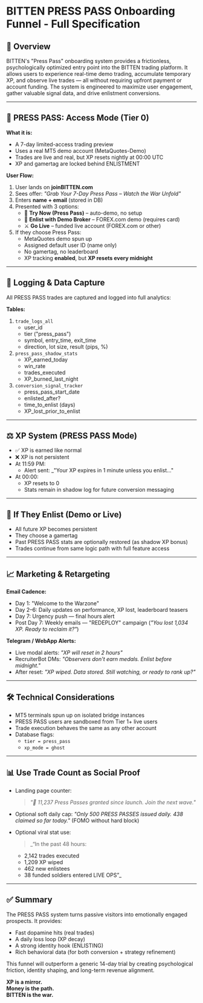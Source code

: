 # BITTEN PRESS PASS Onboarding Funnel - Full Specification

## 🧭 Overview
BITTEN's "Press Pass" onboarding system provides a frictionless, psychologically optimized entry point into the BITTEN trading platform. It allows users to experience real-time demo trading, accumulate temporary XP, and observe live trades — all without requiring upfront payment or account funding. The system is engineered to maximize user engagement, gather valuable signal data, and drive enlistment conversions.

---

## 🎫 PRESS PASS: Access Mode (Tier 0)

**What it is:**
- A 7-day limited-access trading preview
- Uses a real MT5 demo account (MetaQuotes-Demo)
- Trades are live and real, but XP resets nightly at 00:00 UTC
- XP and gamertag are locked behind ENLISTMENT

**User Flow:**
1. User lands on **joinBITTEN.com**
2. Sees offer: _"Grab Your 7-Day Press Pass – Watch the War Unfold"_
3. Enters **name + email** (stored in DB)
4. Presented with 3 options:
   - 🎫 **Try Now (Press Pass)** – auto-demo, no setup
   - 🧪 **Enlist with Demo Broker** – FOREX.com demo (requires card)
   - ⚔️ **Go Live** – funded live account (FOREX.com or other)
5. If they choose Press Pass:
   - MetaQuotes demo spun up
   - Assigned default user ID (name only)
   - No gamertag, no leaderboard
   - XP tracking **enabled**, but **XP resets every midnight**

---

## 💾 Logging & Data Capture
All PRESS PASS trades are captured and logged into full analytics:

**Tables:**
1. `trade_logs_all`
   - user_id
   - tier ("press_pass")
   - symbol, entry_time, exit_time
   - direction, lot size, result (pips, %)
2. `press_pass_shadow_stats`
   - XP_earned_today
   - win_rate
   - trades_executed
   - XP_burned_last_night
3. `conversion_signal_tracker`
   - press_pass_start_date
   - enlisted_after?
   - time_to_enlist (days)
   - XP_lost_prior_to_enlist

---

## ⚖️ XP System (PRESS PASS Mode)
- ✅ XP is earned like normal
- ❌ XP is not persistent
- At 11:59 PM:
   - Alert sent: _"Your XP expires in 1 minute unless you enlist…"
- At 00:00:
   - XP resets to 0
   - Stats remain in shadow log for future conversion messaging

---

## 🔁 If They Enlist (Demo or Live)
- All future XP becomes persistent
- They choose a gamertag
- Past PRESS PASS stats are optionally restored (as shadow XP bonus)
- Trades continue from same logic path with full feature access

---

## 📈 Marketing & Retargeting
**Email Cadence:**
- Day 1: "Welcome to the Warzone"
- Day 2–6: Daily updates on performance, XP lost, leaderboard teasers
- Day 7: Urgency push — final hours alert
- Post Day 7: Weekly emails — "REDEPLOY" campaign (_"You lost 1,034 XP. Ready to reclaim it?"_)

**Telegram / WebApp Alerts:**
- Live modal alerts: _"XP will reset in 2 hours"_
- RecruiterBot DMs: _"Observers don't earn medals. Enlist before midnight."_
- After reset: _"XP wiped. Data stored. Still watching, or ready to rank up?"_

---

## 🛠️ Technical Considerations
- MT5 terminals spun up on isolated bridge instances
- PRESS PASS users are sandboxed from Tier 1+ live users
- Trade execution behaves the same as any other account
- Database flags:
   - `tier = press_pass`
   - `xp_mode = ghost`

---

## 📊 Use Trade Count as Social Proof
- Landing page counter:
   > _"🎫 11,237 Press Passes granted since launch. Join the next wave."_

- Optional soft daily cap: _"Only 500 PRESS PASSES issued daily. 438 claimed so far today."_ (FOMO without hard block)

- Optional viral stat use:
   > _“In the past 48 hours:  
   - 2,142 trades executed  
   - 1,209 XP wiped  
   - 462 new enlistees  
   - 38 funded soldiers entered LIVE OPS”_

---

## ✅ Summary
The PRESS PASS system turns passive visitors into emotionally engaged prospects. It provides:
- Fast dopamine hits (real trades)
- A daily loss loop (XP decay)
- A strong identity hook (ENLISTING)
- Rich behavioral data (for both conversion + strategy refinement)

This funnel will outperform a generic 14-day trial by creating psychological friction, identity shaping, and long-term revenue alignment.

**XP is a mirror.  
Money is the path.  
BITTEN is the war.**
